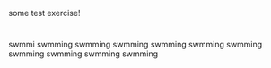 some test exercise!


#
swmmi
swmming
swmming
swmming
swmming
swmming
swmming
swmming
swmming
swmming
swmming
